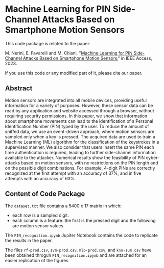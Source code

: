 # Machine Learning for PIN Side-Channel Attacks Based on Smartphone Motion Sensors

This code package is related to the paper:

M. Nerini, E. Favarelli and M. Chiani, "[Machine Learning for PIN Side-Channel Attacks Based on Smartphone Motion Sensors](https://ieeexplore.ieee.org/document/10061187)," in IEEE Access, 2023.

If you use this code or any modified part of it, please cite our paper.

## Abstract

Motion sensors are integrated into all mobile devices, providing useful information for a variety of purposes. However, these sensor data can be read by any application and website accessed through a browser, without requiring security permissions. In this paper, we show that information about smartphone movements can lead to the identification of a Personal Identification Number (PIN) typed by the user. To reduce the amount of sniffed data, we use an event-driven approach, where motion sensors are sampled only when a key is pressed. The acquired data are used to train a Machine Learning (ML) algorithm for the classification of the keystrokes in a supervised manner. We also consider that users insert the same PIN each time authentication is required, leading to further side-channel information available to the attacker. Numerical results show the feasibility of PIN cyber-attacks based on motion sensors, with no restrictions on the PIN length and on the possible digit combinations. For example, 4-digit PINs are correctly recognized at the first attempt with an accuracy of 37%, and in five attempts with an accuracy of 63%.

## Content of Code Package

The `dataset.txt` file contains a 5400 x 17 matrix in which:

* each row is a sampled digit.
* each column is a feature: the first is the pressed digit and the following are motion sensor values.

The `PIN_recognition.ipynb` Jupiter Notebook contains the code to replicate the results in the paper.

The files `rf-prod.csv`, `svm-prod.csv`, `mlp-prod.csv`, and `knn-sum.csv` have been obtained throguh `PIN_recognition.ipynb` and are attached for an easier replication of the figures.
